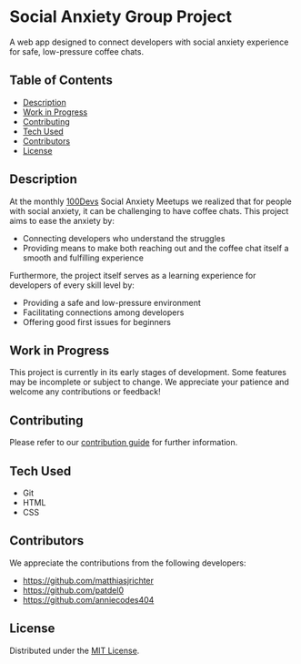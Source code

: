 # Social Anxiety Group Project
A web app designed to connect developers with social anxiety experience for safe, low-pressure coffee chats.

## Table of Contents
- [Description](#description)
- [Work in Progress](#work-in-progress)
- [Contributing](#contributing)
- [Tech Used](#tech-used)
- [Contributors](#contributors)
- [License](#license)

## Description
At the monthly [100Devs](https://100devs.org/about) Social Anxiety Meetups we realized that for people with social anxiety, it can be challenging to have coffee chats. This project aims to ease the anxiety by:
- Connecting developers who understand the struggles
- Providing means to make both reaching out and the coffee chat itself a smooth and fulfilling experience

Furthermore, the project itself serves as a learning experience for developers of every skill level by:
- Providing a safe and low-pressure environment
- Facilitating connections among developers
- Offering good first issues for beginners

## Work in Progress
This project is currently in its early stages of development. Some features may be incomplete or subject to change. We appreciate your patience and welcome any contributions or feedback!

## Contributing
Please refer to our [contribution guide](docs/CONTRIBUTING.md) for further information.

## Tech Used
- Git
- HTML
- CSS

## Contributors
<!-- List in order of appearance. Up for discussion. -->
We appreciate the contributions from the following developers:
- https://github.com/matthiasjrichter
- https://github.com/patdel0
- https://github.com/anniecodes404

## License
Distributed under the [MIT License](https://choosealicense.com/licenses/mit/).